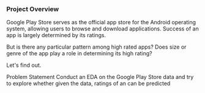 ### Project Overview

 Google Play Store serves as the official app store for the Android operating system, allowing users to browse and download applications. Success of an app is largely determined by its ratings.

But is there any particular pattern among high rated apps? Does size or genre of the app play a role in determining its high rating?

Let's find out.

Problem Statement
Conduct an EDA on the Google Play Store data and try to explore whether given the data, ratings of an can be predicted


